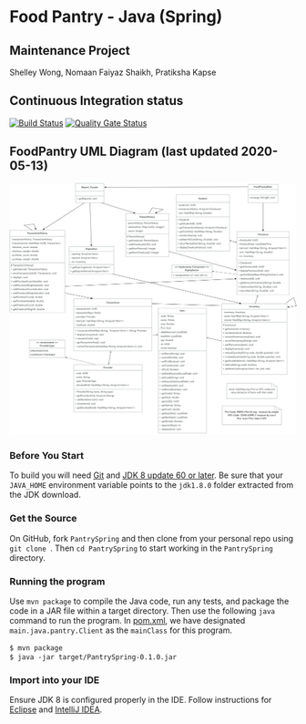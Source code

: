 # Food Pantry - Java (Spring)

## Maintenance Project
Shelley Wong, Nomaan Faiyaz Shaikh, Pratiksha Kapse

## Continuous Integration status
[![Build Status](https://travis-ci.com/shelleywong/PantrySpring.svg?branch=master)](https://travis-ci.com/shelleywong/PantrySpring)
[![Quality Gate Status](https://sonarcloud.io/api/project_badges/measure?project=shelleywong_PantrySpring&metric=alert_status)](https://sonarcloud.io/dashboard?id=shelleywong_PantrySpring)

## FoodPantry UML Diagram (last updated 2020-05-13)
![UML of FoodPantry](docs/FoodPantryRentalUML.png "UML class diagram of FoodPantry")

### Before You Start

To build you will need [Git](https://help.github.com/en/github/getting-started-with-github/set-up-git) and [JDK 8 update 60 or later](https://www.oracle.com/java/technologies/javase-downloads.html). Be sure that your `JAVA_HOME` environment variable points to the `jdk1.8.0` folder extracted from the JDK download.

### Get the Source

On GitHub, fork `PantrySpring` and then clone from your personal repo using `git clone `. Then `cd PantrySpring` to start working in the `PantrySpring` directory.

### Running the program

Use `mvn package` to compile the Java code, run any tests, and package the code in a JAR file within a target directory. Then use the following `java` command to run the program. In [pom.xml](pom.xml), we have designated `main.java.pantry.Client` as the `mainClass` for this program.

```{bash}
$ mvn package
$ java -jar target/PantrySpring-0.1.0.jar
```

### Import into your IDE

Ensure JDK 8 is configured properly in the IDE. Follow instructions for [Eclipse](https://github.com/spring-projects/spring-framework/blob/master/import-into-eclipse.md) and [IntelliJ IDEA](https://github.com/spring-projects/spring-framework/blob/master/import-into-idea.md).
